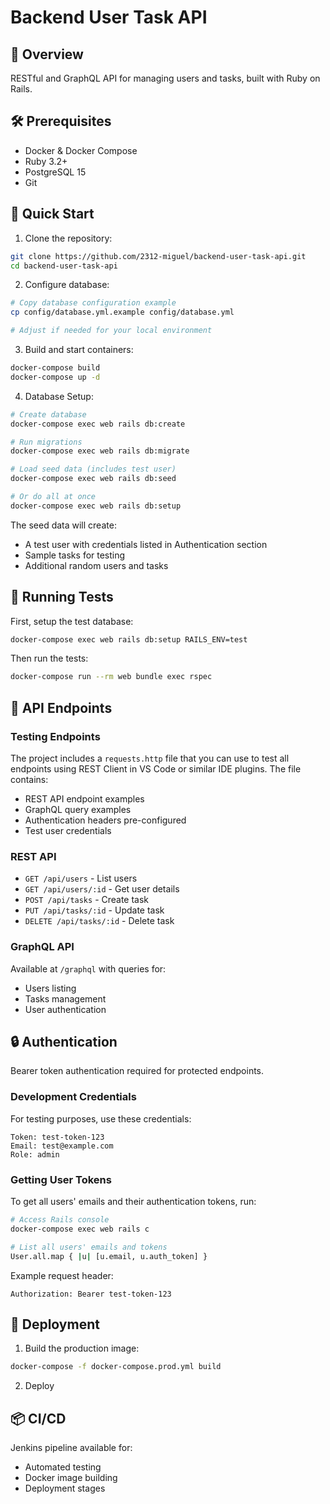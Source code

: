 # Backend User Task API

## 🚀 Overview
RESTful and GraphQL API for managing users and tasks, built with Ruby on Rails.

## 🛠️ Prerequisites
- Docker & Docker Compose
- Ruby 3.2+
- PostgreSQL 15
- Git

## 🔧 Quick Start

1. Clone the repository:
```bash
git clone https://github.com/2312-miguel/backend-user-task-api.git
cd backend-user-task-api
```

2. Configure database:
```bash
# Copy database configuration example
cp config/database.yml.example config/database.yml

# Adjust if needed for your local environment
```

3. Build and start containers:
```bash
docker-compose build
docker-compose up -d
```

4. Database Setup:
```bash
# Create database
docker-compose exec web rails db:create

# Run migrations
docker-compose exec web rails db:migrate

# Load seed data (includes test user)
docker-compose exec web rails db:seed

# Or do all at once
docker-compose exec web rails db:setup 
```

The seed data will create:
- A test user with credentials listed in Authentication section
- Sample tasks for testing
- Additional random users and tasks

## 🧪 Running Tests
First, setup the test database:
```bash
docker-compose exec web rails db:setup RAILS_ENV=test
```

Then run the tests:
```bash
docker-compose run --rm web bundle exec rspec
```

## 📡 API Endpoints

### Testing Endpoints
The project includes a `requests.http` file that you can use to test all endpoints using REST Client in VS Code or similar IDE plugins. The file contains:
- REST API endpoint examples
- GraphQL query examples
- Authentication headers pre-configured
- Test user credentials

### REST API
- `GET /api/users` - List users
- `GET /api/users/:id` - Get user details
- `POST /api/tasks` - Create task
- `PUT /api/tasks/:id` - Update task
- `DELETE /api/tasks/:id` - Delete task

### GraphQL API
Available at `/graphql` with queries for:
- Users listing
- Tasks management
- User authentication

## 🔒 Authentication
Bearer token authentication required for protected endpoints.

### Development Credentials
For testing purposes, use these credentials:
```
Token: test-token-123
Email: test@example.com
Role: admin
```

### Getting User Tokens
To get all users' emails and their authentication tokens, run:
```bash
# Access Rails console
docker-compose exec web rails c

# List all users' emails and tokens
User.all.map { |u| [u.email, u.auth_token] }
```

Example request header:
```
Authorization: Bearer test-token-123
```

## 🚀 Deployment

1. Build the production image:
```bash
docker-compose -f docker-compose.prod.yml build
```

2. Deploy

## 📦 CI/CD
Jenkins pipeline available for:
- Automated testing
- Docker image building
- Deployment stages

